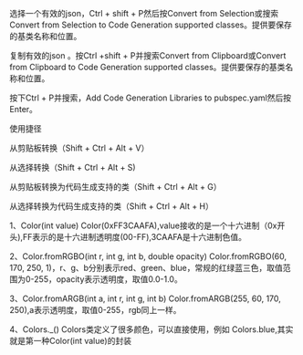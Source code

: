 选择一个有效的json，Ctrl + shift + P然后按Convert from Selection或搜索Convert from Selection to Code Generation supported classes。提供要保存的基类名称和位置。

复制有效的json 。按Ctrl +shift + P并搜索Convert from Clipboard或Convert from Clipboard to Code Generation supported classes。提供要保存的基类名称和位置。

按下Ctrl + P并搜索，Add Code Generation Libraries to pubspec.yaml然后按Enter。

使用捷径

从剪贴板转换（Shift + Ctrl + Alt + V）

从选择转换（Shift + Ctrl + Alt + S)

从剪贴板转换为代码生成支持的类（Shift + Ctrl + Alt + G）

从选择转换为代码生成支持的类（Shift + Ctrl + Alt + H）


1、Color(int value)
Color(0xFF3CAAFA),value接收的是一个十六进制（0x开头),FF表示的是十六进制透明度(00-FF),3CAAFA是十六进制色值。

2、Color.fromRGBO(int r, int g, int b, double opacity)
Color.fromRGBO(60, 170, 250, 1)，r、g、b分别表示red、green、blue，常规的红绿蓝三色，取值范围为0-255，opacity表示透明度，取值0.0-1.0。

3、Color.fromARGB(int a, int r, int g, int b)
Color.fromARGB(255, 60, 170, 250),a表示透明度，取值0-255，rgb同上一样。

4、Colors._()
Colors类定义了很多颜色，可以直接使用，例如 Colors.blue,其实就是第一种Color(int value)的封装

